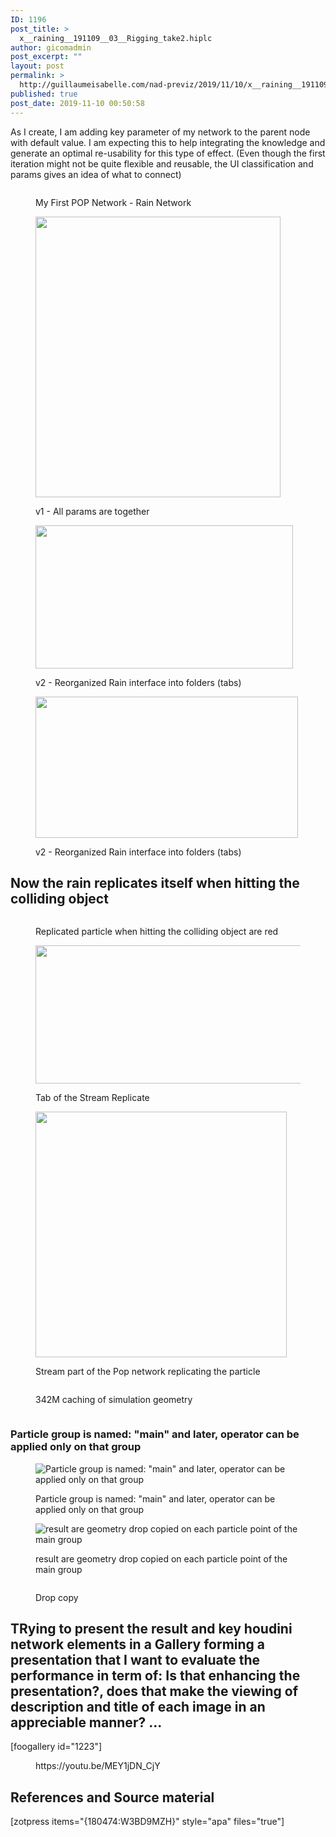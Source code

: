 ```yaml
---
ID: 1196
post_title: >
  x__raining__191109__03__Rigging_take2.hiplc
author: gicomadmin
post_excerpt: ""
layout: post
permalink: >
  http://guillaumeisabelle.com/nad-previz/2019/11/10/x__raining__191109__03__rigging_take2-hiplc/
published: true
post_date: 2019-11-10 00:50:58
---
```

<!-- wp:paragraph -->

As I create, I am adding key parameter of my network to the parent node with default value. I am expecting this to help integrating the knowledge and generate an optimal re-usability for this type of effect. (Even though the first iteration might not be quite flexible and reusable, the UI classification and params gives an idea of what to connect)

<!-- /wp:paragraph -->

<!-- wp:image {"id":1216} --><figure class="wp-block-image">

<img src="http://guillaumeisabelle.com/nad-previz/wp-content/uploads/sites/19/2019/11/image-22-1024x595.png" alt="" class="wp-image-1216" /><figcaption>My First POP Network - Rain Network</figcaption></figure> <!-- /wp:image -->

<!-- wp:image {"id":1197,"width":392,"height":449} --><figure class="wp-block-image is-resized">

<img src="http://guillaumeisabelle.com/nad-previz/wp-content/uploads/sites/19/2019/11/image-13.png" alt="" class="wp-image-1197" width="392" height="449" /><figcaption>v1 - All params are together  
</figcaption></figure> <!-- /wp:image -->

<!-- wp:image {"id":1199,"width":412,"height":229} --><figure class="wp-block-image is-resized">

<img src="http://guillaumeisabelle.com/nad-previz/wp-content/uploads/sites/19/2019/11/image-14.png" alt="" class="wp-image-1199" width="412" height="229" /><figcaption>v2 - Reorganized Rain interface into folders (tabs)  
</figcaption></figure> <!-- /wp:image -->

<!-- wp:image {"id":1200,"width":420,"height":226} --><figure class="wp-block-image is-resized">

<img src="http://guillaumeisabelle.com/nad-previz/wp-content/uploads/sites/19/2019/11/image-15.png" alt="" class="wp-image-1200" width="420" height="226" /><figcaption>v2 - Reorganized Rain interface into folders (tabs)</figcaption></figure> <!-- /wp:image -->

<!-- wp:paragraph -->



<!-- /wp:paragraph -->

<!-- wp:heading -->

## Now the rain replicates itself when hitting the colliding object

<!-- /wp:heading -->

<!-- wp:image {"id":1203} --><figure class="wp-block-image">

<img src="http://guillaumeisabelle.com/nad-previz/wp-content/uploads/sites/19/2019/11/image-16.png" alt="" class="wp-image-1203" /><figcaption>Replicated particle when hitting the colliding object are red</figcaption></figure> <!-- /wp:image -->

<!-- wp:image {"id":1204,"width":426,"height":221} --><figure class="wp-block-image is-resized">

<img src="http://guillaumeisabelle.com/nad-previz/wp-content/uploads/sites/19/2019/11/image-17.png" alt="" class="wp-image-1204" width="426" height="221" /><figcaption>Tab of the Stream Replicate  
</figcaption></figure> <!-- /wp:image -->

<!-- wp:image {"id":1206,"width":402,"height":393} --><figure class="wp-block-image is-resized">

<img src="http://guillaumeisabelle.com/nad-previz/wp-content/uploads/sites/19/2019/11/image-18.png" alt="" class="wp-image-1206" width="402" height="393" /><figcaption>Stream part of the Pop network replicating the particle</figcaption></figure> <!-- /wp:image -->

<!-- wp:image {"id":1212} --><figure class="wp-block-image">

<img src="http://guillaumeisabelle.com/nad-previz/wp-content/uploads/sites/19/2019/11/image-20.png" alt="" class="wp-image-1212" /><figcaption>342M caching of simulation geometry</figcaption></figure> <!-- /wp:image -->

<!-- wp:image {"id":1214} --><figure class="wp-block-image">

<img src="http://guillaumeisabelle.com/nad-previz/wp-content/uploads/sites/19/2019/11/image-21.png" alt="" class="wp-image-1214" /></figure> <!-- /wp:image -->

<!-- wp:heading {"level":3} -->

### Particle group is named: "main" and later, operator can be applied only on that group

<!-- /wp:heading -->

<!-- wp:image {"id":1218} --><figure class="wp-block-image">

<img src="http://guillaumeisabelle.com/nad-previz/wp-content/uploads/sites/19/2019/11/image-23.png" alt="Particle group is named: &quot;main&quot; and later, operator can be applied only on that group" class="wp-image-1218" /><figcaption>Particle group is named: "main" and later, operator can be applied only on that group</figcaption></figure> <!-- /wp:image -->

<!-- wp:image {"id":1221} --><figure class="wp-block-image">

<img src="http://guillaumeisabelle.com/nad-previz/wp-content/uploads/sites/19/2019/11/image-24.png" alt="result are geometry drop copied on each particle point of the main group" class="wp-image-1221" /><figcaption>result are geometry drop copied on each particle point of the main group</figcaption></figure> <!-- /wp:image -->

<!-- wp:image {"id":1224} --><figure class="wp-block-image">

<img src="http://guillaumeisabelle.com/nad-previz/wp-content/uploads/sites/19/2019/11/image-25.png" alt="" class="wp-image-1224" /><figcaption>Drop copy</figcaption></figure> <!-- /wp:image -->

<!-- wp:heading -->

## TRying to present the result and key houdini network elements in a Gallery forming a presentation that I want to evaluate the performance in term of: Is that enhancing the presentation?, does that make the viewing of description and title of each image in an appreciable manner? ...

<!-- /wp:heading -->

<!-- wp:shortcode --> [foogallery id="1223"] 

<!-- /wp:shortcode -->

<!-- wp:more -->

<!--more-->

<!-- /wp:more -->

<!-- wp:core-embed/youtube {"url":"https://youtu.be/MEY1jDN_CjY"} --><figure class="wp-block-embed-youtube wp-block-embed">

<div class="wp-block-embed__wrapper">
  https://youtu.be/MEY1jDN_CjY
</div></figure> 

<!-- /wp:core-embed/youtube -->

<!-- wp:heading -->

## References and Source material

<!-- /wp:heading -->

<!-- wp:shortcode --> [zotpress items="{180474:W3BD9MZH}" style="apa" files="true"] 

<!-- /wp:shortcode -->